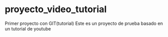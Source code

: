 # proyecto_video_tutorial
Primer proyecto con GIT(tutorial)
Este es un proyecto de prueba basado en un tutorial de youtube
